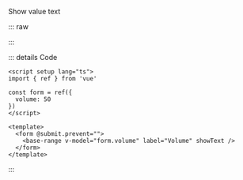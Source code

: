 Show value text

::: raw

<ClientOnly>
  <RangeText />
</ClientOnly>

:::

::: details Code

```vue
<script setup lang="ts">
import { ref } from 'vue'

const form = ref({
  volume: 50
})
</script>

<template>
  <form @submit.prevent="">
    <base-range v-model="form.volume" label="Volume" showText />
  </form>
</template>
```

:::
